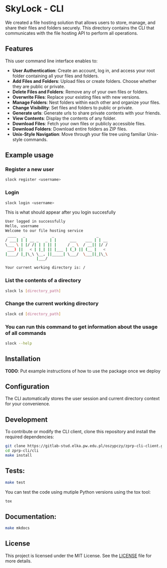 # SkyLock - CLI

We created a file hosting solution that allows users to store, manage, and share their files and folders securely. This directory contains the CLI that communicates with the file hosting API to perform all operations.

## Features

This user command line interface enables to:

- **User Authentication**: Create an account, log in, and access your root folder containing all your files and folders.
- **Add Files and Folders**: Upload files or create folders. Choose whether they are public or private.
- **Delete Files and Folders**: Remove any of your own files or folders.
- **Overwrite Files**: Replace your existing files with new versions.
- **Manage Folders**: Nest folders within each other and organize your files.
- **Change Visibility**: Set files and folders to public or private.
- **Generate urls**: Generate urls to share private contents with your friends.
- **View Contents**: Display the contents of any folder.
- **Download Files**: Fetch your own files or publicly accessible files.
- **Download Folders**: Download entire folders as ZIP files.
- **Unix-Style Navigation**: Move through your file tree using familiar Unix-style commands.

## Example usage

### Register a new user
```sh
slock register <username>
```

### Login
```sh
slock login <username>
```

This is what should appear after you login succesfully
```sh
User logged in successfully
Hello, username
Welcome to our file hosting service
 ____   _            _                   _    
/ ___| | | __ _   _ | |      ___    ___ | | __
\___ \ | |/ /| | | || |     / _ \  / __|| |/ /
 ___) ||   < | |_| || |___ | (_) || (__ |   < 
|____/ |_|\_\ \__, ||_____| \___/  \___||_|\_\
              |___/                           

Your current working directory is: /
```

### List the contents of a directory
```sh
slock ls [directory_path]
```

### Change the current working directory
```sh
slock cd [directory_path]
```

### You can run this command to get information about the usage of all commands
```sh
slock --help
```

## Installation

**TODO**: Put example instructions of how to use the package once we deploy

## Configuration

The CLI automatically stores the user session and current directory context for your convenience.

## Development

To contribute or modify the CLI client, clone this repository and install the required dependencies:

```bash
git clone https://gitlab-stud.elka.pw.edu.pl/oszypczy/zprp-cli-client.git
cd zprp-cli/cli
make install
```

## Tests:

```bash
make test
```

You can test the code using mutiple Python versions using the tox tool:

```bash
tox
```

## Documentation:

```bash
make mkdocs
```

## License

This project is licensed under the MIT License. See the [LICENSE](../LICENSE) file for more details.
